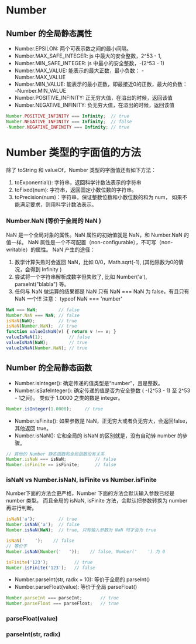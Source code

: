 # Number
## Number 的全局静态属性
* Number.EPSILON: 两个可表示数之间的最小间隔。
* Number.MAX_SAFE_INTEGER: js 中最大的安全整数，2^53 - 1, 
* Number.MIN_SAFE_INTEGER: js 中最小的安全整数，-(2^53 - 1)
* Number.MAX_VALUE: 能表示的最大正数，最小负数： -Number.MAX_VALUE
* Number.MIN_VALUE: 能表示的最小正数，即最接近0的正数，最大的负数： -Number.MIN_VALUE
* Number.POSITIVE_INFINITY: 正无穷大值，在溢出的时候，返回该值
* Number.NEGATIVE_INFINITY: 负无穷大值，在溢出的时候，返回该值
```js
Number.POSITIVE_INFINITY === Infinity;  // true
Number.NEGATIVE_INFINITY === Infinity;  // false
-Number.NEGATIVE_INFINITY === Infinity; // true
```

# Number 类型的字面值的方法
除了 toString 和 valueOf，Number 类型的字面值还有如下方法：
1. toExponential(): 字符串，返回科学计数法表示的字符串
2. toFixed(num): 字符串，返回固定小数位数的字符串。
3. toPrecision(num)：字符串，保证整数位数和小数位数的和为 num， 如果不能满足要求，则用科学计数法表示。

### Number.NaN (等价于全局的 NaN )
NaN 是一个全局对象的属性。NaN 属性的初始值就是 NaN，和 Number.NaN 的值一样。 
NaN 属性是一个不可配置（non-configurable），不可写（non-writable）的属性。
NaN 产生的途径：
1. 数学计算失败时会返回 NaN，比如 0/0，Math.sqrt(-1), (其他除数为0的情况，会得到 Infinity )
2. 尝试将一个字符串解析成数字但失败了, 比如 Number('a'), parseInt("blabla") 等。
3. 任何与 NaN 做运算的结果都是 NaN
只有 NaN === NaN 为 false，有且只有 NaN 一个!!!
注意： typeof NaN === 'number'
```js
NaN === NaN;        // false
Number.NaN === NaN; // false
isNaN(NaN);         // true
isNaN(Number.NaN);  // true
function valueIsNaN(v) { return v !== v; }
valueIsNaN(1);          // false
valueIsNaN(NaN);        // true
valueIsNaN(Number.NaN); // true
```

## Number 的全局静态函数
* Number.isInteger(): 确定传递的值类型是“number”，且是整数。
* Number.isSafeInteger(): 确定传递的值是否为安全整数 ( -(2^53 - 1) 至 2^53 - 1之间)。
类似于 1.0000 之类的数是 integer。
```js
Number.isInteger(1.0000);     // true
```
* Number.isFinite(): 如果参数是 NaN，正无穷大或者负无穷大，会返回false，其他返回 true。
* Number.isNaN(): 它和全局的 isNaN 的区别就是，没有自动转 number 的步骤。
```js
// 其他的 Number 静态函数和全局函数没有关系
Number.isNaN === isNaN;           // false
Number.isFinite == isFinite;      // false
```

### isNaN vs Number.isNaN, isFinite vs Number.isFinite
Number下面的方法会更严格，Number 下面的方法会默认输入参数已经是 number 类型。
而且全局的 isNaN, isFinite 方法，会默认把参数转换为 number 再进行判断。
```js
isNaN('a');         // true
Number.isNaN('a');  // false
Number.isNaN(NaN);  // true, 只有输入参数为 NaN 时才会为 true

isNaN('    ');    // false
// 等价于
Number.isNaN(Number('   '));    // false, Number('    ') 为 0

isFinite('123');          // true
Number.isFinite('123');   // false
```

* Number.parseInt(str, radix = 10): 等价于全局的 parseInt()
* Number.parseFloat(value): 等价于全局 parseFloat()
```js
Number.parseInt === parseInt;       // true
Number.parseFloat === parseFloat;   // true
```
### parseFloat(value)
### parseInt(str, radix)




